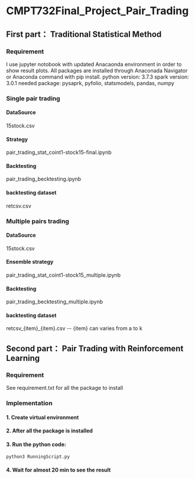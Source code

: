 # CMPT732Final_Project_Pair_Trading

## First part： Traditional Statistical Method
### Requirement
I use jupyter notobook with updated Anacaonda environment in order to show result plots. All packages are installed through Anaconada Navigator or Anaconda command with pip install. 
python version: 3.7.3
spark version: 3.0.1
needed package: pysaprk, pyfolio, statsmodels, pandas, numpy

### Single pair trading
#### DataSource
15stock.csv
#### Strategy
pair_trading_stat_coint1-stock15-final.ipynb
#### Backtesting
pair_trading_becktesting.ipynb
#### backtesting dataset
retcsv.csv

### Multiple pairs trading
#### DataSource
15stock.csv
#### Ensemble strategy 
pair_trading_stat_coint1-stock15_multiple.ipynb
#### Backtesting
pair_trading_becktesting_multiple.ipynb
#### backtesting dataset
retcsv_{item}_{item}.csv -- {item} can varies from a to k

## Second part： Pair Trading with Reinforcement Learning
### Requirement
See requirement.txt for all the package to install
### Implementation
#### 1. Create virtual environment 
#### 2. After all the package is installed
#### 3. Run the python code:
```
python3 RunningScript.py
```
#### 4. Wait for almost 20 min to see the result
